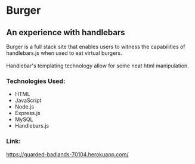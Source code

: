 # Burger
## An experience with handlebars
Burger is a full stack site that enables users to witness the capabilities of handlebars.js when used to eat virtual burgers.
<br><br>
Handlebar's templating technology allow for some neat html manipulation.

### Technologies Used:
* HTML
* JavaScript
* Node.js
* Express.js
* MySQL
* Handlebars.js

### Link:  
https://guarded-badlands-70104.herokuapp.com/
